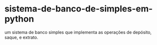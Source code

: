 # sistema-de-banco-de-simples-em-python
um sistema de banco simples que implementa as operações de depósito, saque, e extrato.
